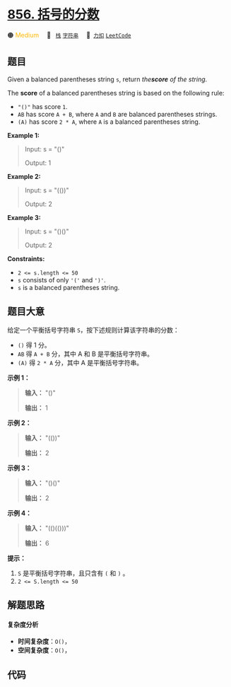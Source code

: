 # [856. 括号的分数](https://2xiao.github.io/leetcode-js/problem/0856.html)

🟠 <font color=#ffb800>Medium</font>&emsp; 🔖&ensp; [`栈`](/tag/stack.md) [`字符串`](/tag/string.md)&emsp; 🔗&ensp;[`力扣`](https://leetcode.cn/problems/score-of-parentheses) [`LeetCode`](https://leetcode.com/problems/score-of-parentheses)

## 题目

Given a balanced parentheses string `s`, return _the**score** of the string_.

The **score** of a balanced parentheses string is based on the following rule:

  * `"()"` has score `1`.
  * `AB` has score `A + B`, where `A` and `B` are balanced parentheses strings.
  * `(A)` has score `2 * A`, where `A` is a balanced parentheses string.



**Example 1:**

> Input: s = "()"
> 
> Output: 1

**Example 2:**

> Input: s = "(())"
> 
> Output: 2

**Example 3:**

> Input: s = "()()"
> 
> Output: 2

**Constraints:**

  * `2 <= s.length <= 50`
  * `s` consists of only `'('` and `')'`.
  * `s` is a balanced parentheses string.


## 题目大意

给定一个平衡括号字符串 `S`，按下述规则计算该字符串的分数：

  * `()` 得 1 分。
  * `AB` 得 `A + B` 分，其中 A 和 B 是平衡括号字符串。
  * `(A)` 得 `2 * A` 分，其中 A 是平衡括号字符串。



**示例 1：**

> 
> 
> 
> 
> 
> **输入：** "()"
> 
> **输出：** 1
> 
> 

**示例 2：**

> 
> 
> 
> 
> 
> **输入：** "(())"
> 
> **输出：** 2
> 
> 

**示例  3：**

> 
> 
> 
> 
> 
> **输入：** "()()"
> 
> **输出：** 2
> 
> 

**示例  4：**

> 
> 
> 
> 
> 
> **输入：** "(()(()))"
> 
> **输出：** 6
> 
> 



**提示：**

  1. `S` 是平衡括号字符串，且只含有 `(` 和 `)` 。
  2. `2 <= S.length <= 50`


## 解题思路

#### 复杂度分析

- **时间复杂度**：`O()`，
- **空间复杂度**：`O()`，

## 代码

```javascript

```